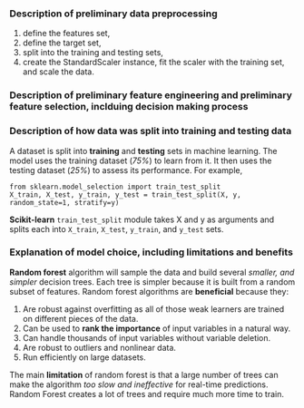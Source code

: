 ### Description of preliminary data preprocessing
1. define the features set,
2. define the target set,
3. split into the training and testing sets,
4. create the StandardScaler instance, fit the scaler with the training set, and scale the data.

### Description of preliminary feature engineering and preliminary feature selection, inclduing decision making process

### Description of how data was split into training and testing data

A dataset is split into **training** and **testing** sets in machine learning. The model uses the training dataset (*75%*) to learn from it. It then uses the testing dataset (*25%*) to assess its performance. For example, <br>

`from sklearn.model_selection import train_test_split` <br>
`X_train, X_test, y_train, y_test = train_test_split(X, y, random_state=1, stratify=y)` <br>

**Scikit-learn** `train_test_split` module takes X and y as arguments and splits each into `X_train`, `X_test`, `y_train`, and `y_test` sets.

### Explanation of model choice, including limitations and benefits

**Random forest** algorithm will sample the data and build several *smaller, and simpler* decision trees. Each tree is simpler because it is built from a random subset of features. Random forest algorithms are **beneficial** because they:
1. Are robust against overfitting as all of those weak learners are trained on different pieces of the data.
2. Can be used to **rank the importance** of input variables in a natural way.
3. Can handle thousands of input variables without variable deletion.
4. Are robust to outliers and nonlinear data.
5. Run efficiently on large datasets.
 
The main **limitation** of random forest is that a large number of trees can make the algorithm *too slow and ineffective* for real-time predictions. Random Forest creates a lot of trees and require much more time to train.
